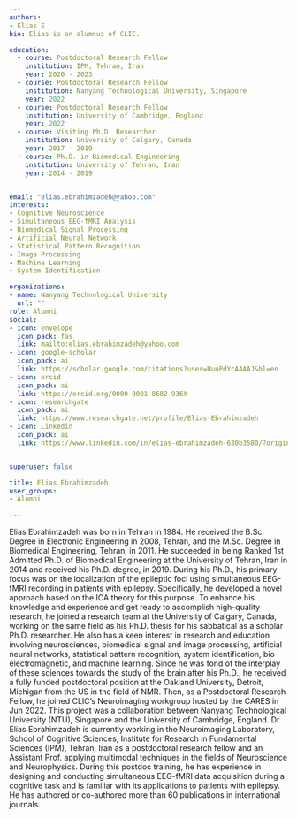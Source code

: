 ```yaml
---
authors:
- Elias E
bio: Elias is an alumnus of CLIC.

education:
  - course: Postdoctoral Research Fellow
    institution: IPM, Tehran, Iran
    year: 2020 - 2023
  - course: Postdoctoral Research Fellow
    institution: Nanyang Technological University, Singapore
    year: 2022
  - course: Postdoctoral Research Fellow
    institution: University of Cambridge, England
    year: 2022
  - course: Visiting Ph.D. Researcher
    institution: University of Calgary, Canada
    year: 2017 - 2019
  - course: Ph.D. in Biomedical Engineering
    institution: University of Tehran, Iran
    year: 2014 - 2019


email: "elias.ebrahimzadeh@yahoo.com"
interests:
- Cognitive Neuroscience
- Simultaneous EEG-fMRI Analysis
- Biomedical Signal Processing
- Artificial Neural Network
- Statistical Pattern Recognition
- Image Processing
- Machine Learning
- System Identification

organizations:
- name: Nanyang Technological University
  url: ""
role: Alumni
social:
- icon: envelope
  icon_pack: fas
  link: mailto:elias.ebrahimzadeh@yahoo.com
- icon: google-scholar
  icon_pack: ai
  link: https://scholar.google.com/citations?user=UuuPdYcAAAAJ&hl=en
- icon: orcid
  icon_pack: ai
  link: https://orcid.org/0000-0001-8682-936X
- icon: researchgate
  icon_pack: ai
  link: https://www.researchgate.net/profile/Elias-Ebrahimzadeh
- icon: Linkedin
  icon_pack: ai
  link: https://www.linkedin.com/in/elias-ebrahimzadeh-630b3580/?originalSubdomain=sg


superuser: false

title: Elias Ebrahimzadeh
user_groups:
- Alumni

---
```


Elias Ebrahimzadeh was born in Tehran in 1984. He received the B.Sc. Degree in Electronic Engineering in 2008, Tehran, and the M.Sc. Degree in Biomedical Engineering, Tehran, in 2011.  He succeeded in being Ranked 1st Admitted Ph.D. of Biomedical Engineering at the University of Tehran, Iran in 2014 and received his Ph.D. degree, in 2019. During his Ph.D., his primary focus was on the localization of the epileptic foci using simultaneous EEG-fMRI recording in patients with epilepsy. Specifically, he developed a novel approach based on the ICA theory for this purpose. To enhance his knowledge and experience and get ready to accomplish high-quality research, he joined a research team at the University of Calgary, Canada, working on the same field as his Ph.D. thesis for his sabbatical as a scholar Ph.D. researcher. He also has a keen interest in research and education involving neurosciences, biomedical signal and image processing, artificial neural networks, statistical pattern recognition, system identification, bio electromagnetic, and machine learning. Since he was fond of the interplay of these sciences towards the study of the brain after his Ph.D., he received a fully funded postdoctoral position at the Oakland University, Detroit, Michigan from the US in the field of NMR. Then, as a Postdoctoral Research Fellow, he joined CLIC’s Neuroimaging workgroup hosted by the CARES in Jun 2022. This project was a collaboration between Nanyang Technological University (NTU), Singapore and the University of Cambridge, England. Dr. Elias Ebrahimzadeh is currently working in the Neuroimaging Laboratory, School of Cognitive Sciences, Institute for Research in Fundamental Sciences (IPM), Tehran, Iran as a postdoctoral research fellow and an Assistant Prof. applying multimodal techniques in the fields of Neuroscience and Neurophysics. During this postdoc training, he has experience in designing and conducting simultaneous EEG-fMRI data acquisition during a cognitive task and is familiar with its applications to patients with epilepsy. He has authored or co-authored more than 60 publications in international journals.
